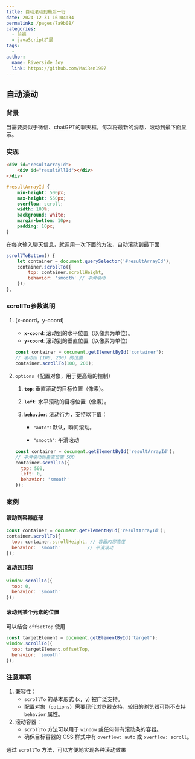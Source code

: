 ```yaml
---
title: 自动滚动到最后一行
date: 2024-12-31 16:04:34
permalink: /pages/7a9b08/
categories:
  - 前端
  - javaScript扩展
tags:
  - 
author: 
  name: Riverside Joy
  link: https://github.com/MaiRen1997
---
```

## 自动滚动

### 背景

当需要类似于微信、chatGPT的聊天框，每次将最新的消息，滚动到最下面显示。

### 实现

```html
<div id="resultArrayId">
    <div id="resultAllId"></div>
</div>
```

```css
#resultArrayId {
    min-height: 500px;
    max-height: 550px;
    overflow: scroll;
    width: 100%;
    background: white;
    margin-bottom: 10px;
    padding: 10px;
}
```

在每次输入聊天信息，就调用一次下面的方法，自动滚动到最下面

```js
scrollToBottom() {
    let container = document.querySelector('#resultArrayId');
    container.scrollTo({
        top: container.scrollHeight,
        behavior: 'smooth' // 平滑滚动
    });
},
```

### scrollTo参数说明

1. (x-coord，y-coord)

   - **`x-coord`**: 滚动到的水平位置（以像素为单位）。
   - **`y-coord`**: 滚动到的垂直位置（以像素为单位）

   ```js
   const container = document.getElementById('container');
   // 滚动到 (100, 200) 的位置
   container.scrollTo(100, 200);
   ```

2. `options`（配置对象，用于更高级的控制）

   1. **`top`**: 垂直滚动的目标位置（像素）。

   2. **`left`**: 水平滚动的目标位置（像素）。

   3. **`behavior`**: 滚动行为，支持以下值：

      - `"auto"`: 默认，瞬间滚动。

      - `"smooth"`: 平滑滚动

   ```js
   const container = document.getElementById('resultArrayId');
   // 平滑滚动到垂直位置 500
   container.scrollTo({
     top: 500,
     left: 0,
     behavior: 'smooth'
   });
   ```

### 案例

#### 滚动到容器底部

```js
const container = document.getElementById('resultArrayId');
container.scrollTo({
  top: container.scrollHeight, // 容器内容高度
  behavior: 'smooth'          // 平滑滚动
});
```

#### 滚动到顶部

```js
window.scrollTo({
  top: 0,
  behavior: 'smooth'
});
```

#### 滚动到某个元素的位置

可以结合 `offsetTop` 使用

```js
const targetElement = document.getElementById('target');
window.scrollTo({
  top: targetElement.offsetTop,
  behavior: 'smooth'
});
```

### 注意事项

1. 兼容性：
   - `scrollTo` 的基本形式 (`x, y`) 被广泛支持。
   - 配置对象（`options`）需要现代浏览器支持，较旧的浏览器可能不支持 `behavior` 属性。
2. 滚动容器：
   - `scrollTo` 方法可以用于 `window` 或任何带有滚动条的容器。
   - 确保目标容器的 CSS 样式中有 `overflow: auto` 或 `overflow: scroll`。

通过 `scrollTo` 方法，可以方便地实现各种滚动效果

